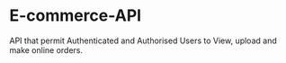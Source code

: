 # E-commerce-API
API that permit Authenticated and Authorised Users to View, upload and make online orders.
